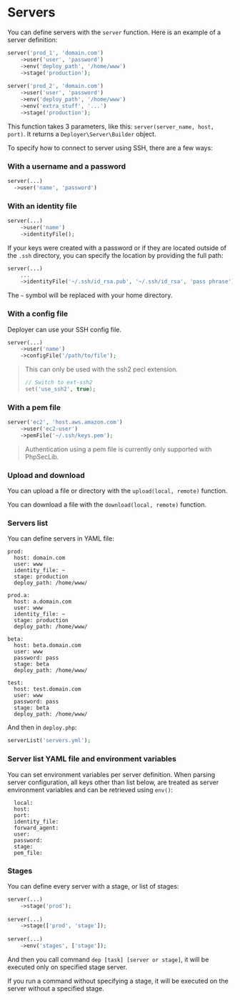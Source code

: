 # Servers

You can define servers with the `server` function. Here is an example of a server definition:

~~~ php
server('prod_1', 'domain.com')
    ->user('user', 'password')
    ->env('deploy_path', '/home/www')
    ->stage('production');
    
server('prod_2', 'domain.com')
    ->user('user', 'password')
    ->env('deploy_path', '/home/www')
    ->env('extra_stuff', '...')
    ->stage('production');
~~~

This function takes 3 parameters, like this: `server(server_name, host, port)`. It returns a `Deployer\Server\Builder` object.

To specify how to connect to server using SSH, there are a few ways:

### With a username and a password

~~~ php
server(...)
  ->user('name', 'password')
~~~

### With an identity file

~~~ php
server(...)
    ->user('name')
    ->identityFile();
~~~

If your keys were created with a password or if they are located outside of the `.ssh` directory, you can specify the location by providing the full path:

~~~ php
server(...)
    ...
    ->identityFile('~/.ssh/id_rsa.pub', '~/.ssh/id_rsa', 'pass phrase');
~~~

The `~` symbol  will be replaced with your home directory. 

### With a config file

Deployer can use your SSH config file.

~~~ php
server(...)
    ->user('name')
    ->configFile('/path/to/file');
~~~

> This can only be used with the ssh2 pecl extension.
> ~~~ php
> // Switch to ext-ssh2
> set('use_ssh2', true);
> ~~~

### With a pem file

~~~ php
server('ec2', 'host.aws.amazon.com')
    ->user('ec2-user')
    ->pemFile('~/.ssh/keys.pem');
~~~

> Authentication using a pem file is currently only supported with PhpSecLib.

### Upload and download

You can upload a file or directory with the `upload(local, remote)` function.

You can download a file with the `download(local, remote)` function.

### Servers list

You can define servers in YAML file:

~~~
prod:
  host: domain.com
  user: www
  identity_file: ~
  stage: production
  deploy_path: /home/www/
  
prod.a:
  host: a.domain.com
  user: www
  identity_file: ~
  stage: production
  deploy_path: /home/www/  
  
beta:
  host: beta.domain.com
  user: www
  password: pass
  stage: beta
  deploy_path: /home/www/
  
test:
  host: test.domain.com
  user: www
  password: pass
  stage: beta
  deploy_path: /home/www/  
~~~

And then in `deploy.php`:

~~~ php
serverList('servers.yml');
~~~

### Server list YAML file and environment variables

You can set environment variables per server definition. When parsing server configuration, all keys other than list below, are treated as server environment variables and can be retrieved using `env()`:

~~~
  local:
  host: 
  port:
  identity_file: 
  forward_agent:
  user:
  password:
  stage:
  pem_file:
~~~

### Stages

You can define every server with a stage, or list of stages:

~~~ php
server(...)
    ->stage('prod');
    
server(...)
    ->stage(['prod', 'stage']);    
    
server(...)
    ->env('stages', ['stage']);    
~~~

And then you call command `dep [task] [server or stage]`, it will be executed only on specified stage server.

If you run a command without specifying a stage, it will be executed on the server without a specified stage.
